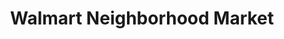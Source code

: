 ---
title: "Walmart Neighborhood Market"
url: /sacramento/walmart-neighborhood-market-florin-road/
shop: supermarket
---